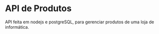 # API de Produtos
API feita em nodejs e postgreSQL, para gerenciar produtos de uma loja de informática.
